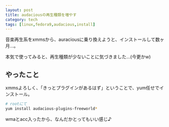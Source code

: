 ```yaml
---
layout: post
title: audaciousの再生種類を増やす
category: tech
tags: [linux,fedora9,audacious,install]
---
```


音楽再生系をxmmsから、auraciousに乗り換えようと、インストールして数ヶ月…。

本気で使ってみると、再生種類が少ないことに気づきました...(今更かw)

## やったこと

xmmsよろしく、「きっとプラグインがあるはず」ということで、yum任せでインストール。

```bash
# rootにて
yum install audacious-plugins-freeworld*
```

wmaとacc入ったから、なんだかとってもいい感じ♪
